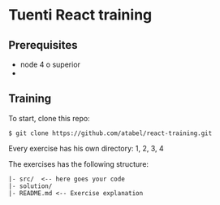 # Tuenti React training

## Prerequisites
* node 4 o superior
*

## Training
To start, clone this repo:
```
$ git clone https://github.com/atabel/react-training.git
```

Every exercise has his own directory: 1, 2, 3, 4

The exercises has the following structure:
```
|- src/  <-- here goes your code
|- solution/
|- README.md <-- Exercise explanation
```
